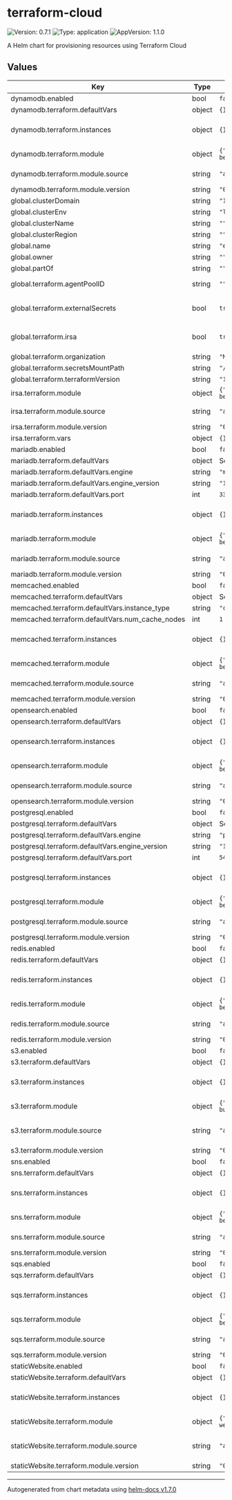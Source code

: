 # terraform-cloud

![Version: 0.7.1](https://img.shields.io/badge/Version-0.7.1-informational?style=flat-square) ![Type: application](https://img.shields.io/badge/Type-application-informational?style=flat-square) ![AppVersion: 1.1.0](https://img.shields.io/badge/AppVersion-1.1.0-informational?style=flat-square)

A Helm chart for provisioning resources using Terraform Cloud

## Values

| Key | Type | Default | Description |
|-----|------|---------|-------------|
| dynamodb.enabled | bool | `false` | Set to true to create a DynamoDB instance |
| dynamodb.terraform.defaultVars | object | `{}` | Vars to be applied to all instances defined below |
| dynamodb.terraform.instances | object | `{}` | A map of instance names => variable key/value pairs to be sent to the terraform module. The values in `defaultVars` will be applied to every instance if not explicitly defined here. |
| dynamodb.terraform.module | object | `{"source":"app.terraform.io/Mintel/dynamodb/aws","version":"0.1.0-beta.1"}` | Set Terraform version for this module to overwrite global.TerraformVersion terraformVersion: |
| dynamodb.terraform.module.source | string | `"app.terraform.io/Mintel/dynamodb/aws"` | Registry path of the Terraform module used to create the resource (https://app.terraform.io/app/Mintel/registry/modules/private/Mintel/dynamodb/aws) |
| dynamodb.terraform.module.version | string | `"0.1.0-beta.1"` | Module version |
| global.clusterDomain | string | `"127.0.0.1.nip.io"` | Additional labels to apply to all resources |
| global.clusterEnv | string | `"local"` | Environment (local, dev, qa, prod) |
| global.clusterName | string | `""` | Kubernetes cluster name |
| global.clusterRegion | string | `""` | Kubernetes cluster region |
| global.name | string | `"example-app"` | Name of the application |
| global.owner | string | `""` | Team which "owns" the application |
| global.partOf | string | `""` | Top level application each deployment is a part of |
| global.terraform.agentPoolID | string | `""` | ID of the Terraform Cloud Agent Pool to use for the run. Passed in from cluster-env-jsonnet |
| global.terraform.externalSecrets | bool | `true` | Set to true as part of tf cloud migrations. When true, it stops standard-application-stack from creating AWS related external secrets and passes that responsibility to the terraform-cloud chart |
| global.terraform.irsa | bool | `true` | Set to true as part of tf cloud migrations. When true, standard-application-stack sets the service account eks annotation to match the new IAM roles created by the app-iam module |
| global.terraform.organization | string | `"Mintel"` | Name of our Terraform Cloud org |
| global.terraform.secretsMountPath | string | `"/tmp/secrets"` | Where secrets are mounted inside the Terraform Operator container |
| global.terraform.terraformVersion | string | `"1.0.7"` | Global Terraform version for all modules |
| irsa.terraform.module | object | `{"source":"app.terraform.io/Mintel/app-iam/aws","version":"0.1.0-beta.4"}` | Set override to stop IRSA from ending in global.name nameOverride: |
| irsa.terraform.module.source | string | `"app.terraform.io/Mintel/app-iam/aws"` | Registry path of the Terraform module used to create the resource (https://app.terraform.io/app/Mintel/registry/modules/private/Mintel/app-iam/aws) |
| irsa.terraform.module.version | string | `"0.1.0-beta.4"` | Module version |
| irsa.terraform.vars | object | `{}` |  |
| mariadb.enabled | bool | `false` | Set to true to create a MariaDB RDS instance |
| mariadb.terraform.defaultVars | object | See below | Vars to be applied to all instances defined below |
| mariadb.terraform.defaultVars.engine | string | `"mariadb"` | Database engine to use (should always be "mariadb") |
| mariadb.terraform.defaultVars.engine_version | string | `"10.5"` | MariaDB version |
| mariadb.terraform.defaultVars.port | int | `3306` | MariaDB port |
| mariadb.terraform.instances | object | `{}` | A map of instance names => variable key/value pairs to be sent to the terraform module. The values in `defaultVars` will be applied to every instance if not explicitly defined here. |
| mariadb.terraform.module | object | `{"source":"app.terraform.io/Mintel/rds/aws","version":"0.1.0-beta.2"}` | Set Terraform version for this module to overwrite global.TerraformVersion terraformVersion: |
| mariadb.terraform.module.source | string | `"app.terraform.io/Mintel/rds/aws"` | Registry path of the Terraform module used to create the resource (https://app.terraform.io/app/Mintel/registry/modules/private/Mintel/rds/aws) |
| mariadb.terraform.module.version | string | `"0.1.0-beta.2"` | Module version |
| memcached.enabled | bool | `false` | Set to true to create a memcached Elasticache resource |
| memcached.terraform.defaultVars | object | See below | Vars to be applied to all instances defined below |
| memcached.terraform.defaultVars.instance_type | string | `"cache.t4g.micro"` | EC2 instance type to use (https://aws.amazon.com/elasticache/pricing) |
| memcached.terraform.defaultVars.num_cache_nodes | int | `1` | Number of nodes to create in the cluster |
| memcached.terraform.instances | object | `{}` | A map of instance names => variable key/value pairs to be sent to the terraform module. The values in `defaultVars` will be applied to every instance if not explicitly defined here. |
| memcached.terraform.module | object | `{"source":"app.terraform.io/Mintel/memcached/aws","version":"0.1.0-beta.2"}` | Set Terraform version for this module to overwrite global.TerraformVersion terraformVersion: |
| memcached.terraform.module.source | string | `"app.terraform.io/Mintel/memcached/aws"` | Registry path of the Terraform module used to create the resource (https://app.terraform.io/app/Mintel/registry/modules/private/Mintel/memcached/aws) |
| memcached.terraform.module.version | string | `"0.1.0-beta.2"` | Module version |
| opensearch.enabled | bool | `false` | Set to true to create an Opensearch cluster |
| opensearch.terraform.defaultVars | object | `{}` | Vars to be applied to all instances defined below |
| opensearch.terraform.instances | object | `{}` | A map of instance names => variable key/value pairs to be sent to the terraform module. The values in `defaultVars` will be applied to every instance if not explicitly defined here. |
| opensearch.terraform.module | object | `{"source":"app.terraform.io/Mintel/opensearch/aws","version":"0.1.0-beta.2"}` | Set Terraform version for this module to overwrite global.TerraformVersion terraformVersion: |
| opensearch.terraform.module.source | string | `"app.terraform.io/Mintel/opensearch/aws"` | Registry path of the Terraform module used to create the resource (https://app.terraform.io/app/Mintel/registry/modules/private/Mintel/opensearch/aws) |
| opensearch.terraform.module.version | string | `"0.1.0-beta.2"` | Module version |
| postgresql.enabled | bool | `false` | Set to true to create a PostgreSQL RDS instance |
| postgresql.terraform.defaultVars | object | See below | Vars to be applied to all instances defined below |
| postgresql.terraform.defaultVars.engine | string | `"postgres"` | Database engine to use (should always be "postgres") |
| postgresql.terraform.defaultVars.engine_version | string | `"13"` | PostgreSQL version |
| postgresql.terraform.defaultVars.port | int | `5432` | PostgreSQL port |
| postgresql.terraform.instances | object | `{}` | A map of instance names => variable key/value pairs to be sent to the terraform module. The values in `defaultVars` will be applied to every instance if not explicitly defined here. |
| postgresql.terraform.module | object | `{"source":"app.terraform.io/Mintel/rds/aws","version":"0.1.0-beta.2"}` | Set Terraform version for this module to overwrite global.TerraformVersion terraformVersion: |
| postgresql.terraform.module.source | string | `"app.terraform.io/Mintel/rds/aws"` | Registry path of the Terraform module used to create the resource (https://app.terraform.io/app/Mintel/registry/modules/private/Mintel/rds/aws) |
| postgresql.terraform.module.version | string | `"0.1.0-beta.2"` | Module version |
| redis.enabled | bool | `false` | Set to true to create a Redis Elasticache resource |
| redis.terraform.defaultVars | object | `{}` | Vars to be applied to all instances defined below |
| redis.terraform.instances | object | `{}` | A map of instance names => variable key/value pairs to be sent to the terraform module. The values in `defaultVars` will be applied to every instance if not explicitly defined here. |
| redis.terraform.module | object | `{"source":"app.terraform.io/Mintel/redis/aws","version":"0.1.0-beta.3"}` | Set Terraform version for this module to overwrite global.TerraformVersion terraformVersion: |
| redis.terraform.module.source | string | `"app.terraform.io/Mintel/redis/aws"` | Registry path of the Terraform module used to create the resource (https://app.terraform.io/app/Mintel/registry/modules/private/Mintel/redis/aws) |
| redis.terraform.module.version | string | `"0.1.0-beta.3"` | Module version |
| s3.enabled | bool | `false` | Set to true to create an S3 bucket |
| s3.terraform.defaultVars | object | `{}` | Vars to be applied to all instances defined below |
| s3.terraform.instances | object | `{}` | A map of instance names => variable key/value pairs to be sent to the terraform module. The values in `defaultVars` will be applied to every instance if not explicitly defined here. |
| s3.terraform.module | object | `{"source":"app.terraform.io/Mintel/private-s3-bucket/aws","version":"0.1.0-beta.2"}` | Set Terraform version for this module to overwrite global.TerraformVersion terraformVersion: |
| s3.terraform.module.source | string | `"app.terraform.io/Mintel/private-s3-bucket/aws"` | Registry path of the Terraform module used to create the resource (https://app.terraform.io/app/Mintel/registry/modules/private/Mintel/private-s3-bucket/aws) |
| s3.terraform.module.version | string | `"0.1.0-beta.2"` | Module version |
| sns.enabled | bool | `false` | Set to true to create an SNS resource |
| sns.terraform.defaultVars | object | `{}` | Vars to be applied to all instances defined below |
| sns.terraform.instances | object | `{}` | A map of instance names => variable key/value pairs to be sent to the terraform module. The values in `defaultVars` will be applied to every instance if not explicitly defined here. |
| sns.terraform.module | object | `{"source":"app.terraform.io/Mintel/sns/aws","version":"0.1.0-beta.1"}` | Set Terraform version for this module to overwrite global.TerraformVersion terraformVersion: |
| sns.terraform.module.source | string | `"app.terraform.io/Mintel/sns/aws"` | Registry path of the Terraform module used to create the resource (https://app.terraform.io/app/Mintel/registry/modules/private/Mintel/sns/aws) |
| sns.terraform.module.version | string | `"0.1.0-beta.1"` | Module version |
| sqs.enabled | bool | `false` | Set to true to create an SQS resource |
| sqs.terraform.defaultVars | object | `{}` | Vars to be applied to all instances defined below |
| sqs.terraform.instances | object | `{}` | A map of instance names => variable key/value pairs to be sent to the terraform module. The values in `defaultVars` will be applied to every instance if not explicitly defined here. |
| sqs.terraform.module | object | `{"source":"app.terraform.io/Mintel/sqs/aws","version":"0.1.0-beta.1"}` | Set Terraform version for this module to overwrite global.TerraformVersion terraformVersion: |
| sqs.terraform.module.source | string | `"app.terraform.io/Mintel/sqs/aws"` | Registry path of the Terraform module used to create the resource (https://app.terraform.io/app/Mintel/registry/modules/private/Mintel/sqs/aws) |
| sqs.terraform.module.version | string | `"0.1.0-beta.1"` | Module version |
| staticWebsite.enabled | bool | `false` | Set to true to create static website (a public bucket and associated resources) |
| staticWebsite.terraform.defaultVars | object | `{}` | Vars to be applied to all instances defined below |
| staticWebsite.terraform.instances | object | `{}` | A map of instance names => variable key/value pairs to be sent to the terraform module. The values in `defaultVars` will be applied to every instance if not explicitly defined here. |
| staticWebsite.terraform.module | object | `{"source":"app.terraform.io/Mintel/public-static-website/aws","version":"0.1.0-beta.1"}` | Set Terraform version for this module to overwrite global.TerraformVersion terraformVersion: |
| staticWebsite.terraform.module.source | string | `"app.terraform.io/Mintel/public-static-website/aws"` | Registry path of the Terraform module used to create the resource (https://app.terraform.io/app/Mintel/registry/modules/private/Mintel/public-static-website/aws) |
| staticWebsite.terraform.module.version | string | `"0.1.0-beta.1"` | Module version |

----------------------------------------------
Autogenerated from chart metadata using [helm-docs v1.7.0](https://github.com/norwoodj/helm-docs/releases/v1.7.0)
